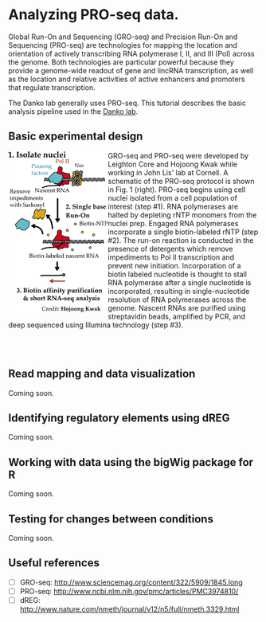 Analyzing PRO-seq data.
=======================

Global Run-On and Sequencing (GRO-seq) and Precision Run-On and Sequencing (PRO-seq) are technologies for mapping 
the location and orientation of actively transcribing RNA polymerase I, II, and III (Pol) across the genome.  Both
technologies are particular powerful because they provide a genome-wide readout of gene and lincRNA transcription, 
as well as the location and relative activities of active enhancers and promoters that regulate transcription.

The Danko lab generally uses PRO-seq.  This tutorial describes the basic analysis pipeline used in the <a href="http://www.dankolab.org">Danko lab</a>.

Basic experimental design
-------------------------

<img align="left" src="etc/proseq.png" width="200">

GRO-seq and PRO-seq were developed by Leighton Core and Hojoong Kwak while working in John Lis' lab at Cornell.  A schematic of the PRO-seq protocol is shown in Fig. 1 (right).  PRO-seq begins using cell nuclei isolated from a cell population of interest (step #1).  RNA polymerases are halted by depleting rNTP monomers from the nuclei prep.  Engaged RNA polymerases incorporate a single biotin-labeled rNTP (step #2).   The run-on reaction is conducted in the presence of detergents which remove impediments to Pol II transcription and prevent new initiation. Incorporation of a biotin labeled nucleotide is thought to stall RNA polymerase after a single nucleotide is incorporated, resulting in single-nucleotide resolution of RNA polymerases across the genome.  Nascent RNAs are purified using streptavidin beads, amplified by PCR, and deep sequenced using Illumina technology (step #3).

<BR><BR>

Read mapping and data visualization
-----------------------------------

Coming soon.

Identifying regulatory elements using dREG
------------------------------------------

Coming soon.

Working with data using the bigWig package for R
------------------------------------------------

Coming soon.

Testing for changes between conditions
--------------------------------------

Coming soon.

Useful references
-----------------

- [ ] GRO-seq: http://www.sciencemag.org/content/322/5909/1845.long
- [ ] PRO-seq: http://www.ncbi.nlm.nih.gov/pmc/articles/PMC3974810/
- [ ] dREG: http://www.nature.com/nmeth/journal/v12/n5/full/nmeth.3329.html

